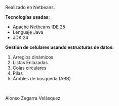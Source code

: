 <p>Realizado en Netbeans.</p>
<p><b>Tecnologías usadas:</b></p>
<ul>
  <li>Apache Netbeans IDE 25</li>
  <li>Lenguaje Java</li>
  <li>JDK 24</li>
</ul>
<p><b>Gestión de celulares usando estructuras de datos:</b></p>
<ol>
  <li>Arreglos dinámicos</li>
  <li>Listas Enlazadas</li>
  <li>Colas circulares</li>
  <li>Pilas</u>
  <li>Árobles de búsqueda (ABB)</li>
</ol>
<br>
<p>Alonso Zegarra Velásquez</p>
